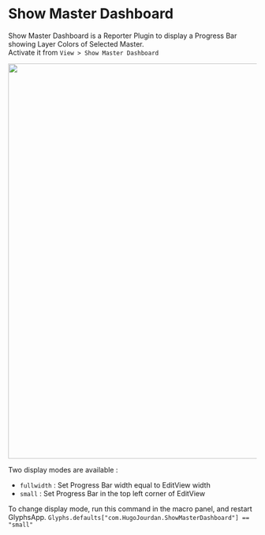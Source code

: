 # Show Master Dashboard

Show Master Dashboard is a Reporter Plugin to display a Progress Bar showing Layer Colors of Selected Master.  
Activate it from `View > Show Master Dashboard`

<img src="https://github.com/HugoJourdan/Color-Workflow/blob/main/Master%20Dashboard/FullWidth.png?raw=true" width="800" />

Two display modes are available :  
*   `fullwidth` : Set Progress Bar width equal to EditView width   
*   `small` : Set Progress Bar in the top left corner of EditView

To change display mode, run this command in the macro panel, and restart GlyphsApp.
`Glyphs.defaults["com.HugoJourdan.ShowMasterDashboard"] == "small"`


